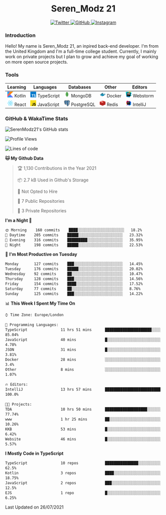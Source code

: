<div align="center">
  <h1>Seren_Modz 21</h1>
  <a href="https://twitter.com/SerenModz21">
    <img alt="Twitter" src="https://img.shields.io/badge/twitter%20-%231DA1F2.svg?&style=for-the-badge&logo=Twitter&logoColor=white">
  </a>
  <a href="https://github.com/SerenModz21">
    <img alt="GitHub" src="https://img.shields.io/badge/github%20-%23121011.svg?&style=for-the-badge&logo=github&logoColor=white">
  </a>
  <a href="https://www.instagram.com/serenmodz21">
    <img alt="Instagram" src="https://img.shields.io/badge/instagram%20-%23E4405F.svg?&style=for-the-badge&logo=Instagram&logoColor=white">
  </a>
</div>

### Introduction

Hello! My name is Seren_Modz 21, an inpired back-end developer. I'm from the United Kingdom and I'm a full-time college student. Currently, I mainly work on private projects but I plan to grow and achieve my goal of working on more open source projects. 

### Tools

 **Learning**                                        | **Languages**                                               | **Databases**                                               | **Other**                                           | **Editors**                                                  
-----------------------------------------------------|-------------------------------------------------------------|-------------------------------------------------------------|-----------------------------------------------------|--------------------------------------------------------------
 <img width="19px" src="./assets/kotlin.svg"> Kotlin | <img width="19px" src="./assets/typescript.svg"> TypeScript | <img width="19px" src="./assets/mongodb.svg"> MongoDB       | <img width="19px" src="./assets/docker.svg"> Docker | <img width="19px" src="./assets/webstorm.svg"> Webstorm      
 <img width="19px" src="./assets/react.svg"> React   | <img width="19px" src="./assets/javascript.svg"> JavaScript | <img width="19px" src="./assets/postgresql.svg"> PostgreSQL | <img width="19px" src="./assets/redis.svg"> Redis   | <img width="19px" src="./assets/intellij-idea.svg"> IntelliJ 

### GitHub & WakaTime Stats

![SerenModz21's GitHub stats](https://github-readme-stats.vercel.app/api?username=SerenModz21&show_icons=true&theme=dark)

<!--START_SECTION:waka-->
![Profile Views](http://img.shields.io/badge/Profile%20Views-0-blue)

![Lines of code](https://img.shields.io/badge/From%20Hello%20World%20I%27ve%20Written-23052%20lines%20of%20code-blue)

**🐱 My Github Data** 

> 🏆 1,130 Contributions in the Year 2021
 > 
> 📦 2.7 kB Used in Github's Storage 
 > 
> 🚫 Not Opted to Hire
 > 
> 📜 7 Public Repositories 
 > 
> 🔑 3 Private Repositories  
 > 
**I'm a Night 🦉** 

```text
🌞 Morning    160 commits    ████░░░░░░░░░░░░░░░░░░░░░   18.2% 
🌆 Daytime    205 commits    █████░░░░░░░░░░░░░░░░░░░░   23.32% 
🌃 Evening    316 commits    █████████░░░░░░░░░░░░░░░░   35.95% 
🌙 Night      198 commits    █████░░░░░░░░░░░░░░░░░░░░   22.53%

```
📅 **I'm Most Productive on Tuesday** 

```text
Monday       127 commits    ███░░░░░░░░░░░░░░░░░░░░░░   14.45% 
Tuesday      176 commits    █████░░░░░░░░░░░░░░░░░░░░   20.02% 
Wednesday    92 commits     ██░░░░░░░░░░░░░░░░░░░░░░░   10.47% 
Thursday     128 commits    ███░░░░░░░░░░░░░░░░░░░░░░   14.56% 
Friday       154 commits    ████░░░░░░░░░░░░░░░░░░░░░   17.52% 
Saturday     77 commits     ██░░░░░░░░░░░░░░░░░░░░░░░   8.76% 
Sunday       125 commits    ███░░░░░░░░░░░░░░░░░░░░░░   14.22%

```


📊 **This Week I Spent My Time On** 

```text
⌚︎ Time Zone: Europe/London

💬 Programming Languages: 
TypeScript               11 hrs 51 mins      █████████████████████░░░░   85.04% 
JavaScript               40 mins             █░░░░░░░░░░░░░░░░░░░░░░░░   4.78% 
JSON                     31 mins             █░░░░░░░░░░░░░░░░░░░░░░░░   3.81% 
Docker                   28 mins             ░░░░░░░░░░░░░░░░░░░░░░░░░   3.4% 
Other                    8 mins              ░░░░░░░░░░░░░░░░░░░░░░░░░   1.07%

🔥 Editors: 
IntelliJ                 13 hrs 57 mins      █████████████████████████   100.0%

🐱‍💻 Projects: 
TDA                      10 hrs 50 mins      ███████████████████░░░░░░   77.74% 
www                      1 hr 25 mins        ██░░░░░░░░░░░░░░░░░░░░░░░   10.26% 
KKB                      53 mins             █░░░░░░░░░░░░░░░░░░░░░░░░   6.42% 
Website                  46 mins             █░░░░░░░░░░░░░░░░░░░░░░░░   5.57%

```

**I Mostly Code in TypeScript** 

```text
TypeScript               10 repos            ███████████████░░░░░░░░░░   62.5% 
Kotlin                   3 repos             ████░░░░░░░░░░░░░░░░░░░░░   18.75% 
JavaScript               2 repos             ███░░░░░░░░░░░░░░░░░░░░░░   12.5% 
EJS                      1 repo              █░░░░░░░░░░░░░░░░░░░░░░░░   6.25%

```



 Last Updated on 26/07/2021
<!--END_SECTION:waka-->
